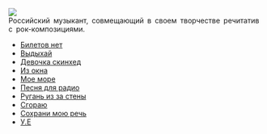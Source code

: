 ![](/songs/mno/Noize%20MC/noize_mc.jpg)  
Российский музыкант, совмещающий в своем творчестве речитатив с рок-композициями.

* [Билетов нет](/songs/mno/Noize%20MC/Билетов%20нет)
* [Выдыхай](/songs/mno/Noize%20MC/Выдыхай)
* [Девочка скинхед](/songs/mno/Noize%20MC/Девочка%20скинхед)
* [Из окна](/songs/mno/Noize%20MC/Из%20окна)
* [Мое море](/songs/mno/Noize%20MC/Мое%20море)
* [Песня для радио](/songs/mno/Noize%20MC/Песня%20для%20радио)
* [Ругань из за стены](/songs/mno/Noize%20MC/Ругань%20из%20за%20стены)
* [Сгораю](/songs/mno/Noize%20MC/Сгораю)
* [Сохрани мою речь](/songs/mno/Noize%20MC/Сохрани%20мою%20речь)
* [У.Е](/songs/mno/Noize%20MC/У.Е)